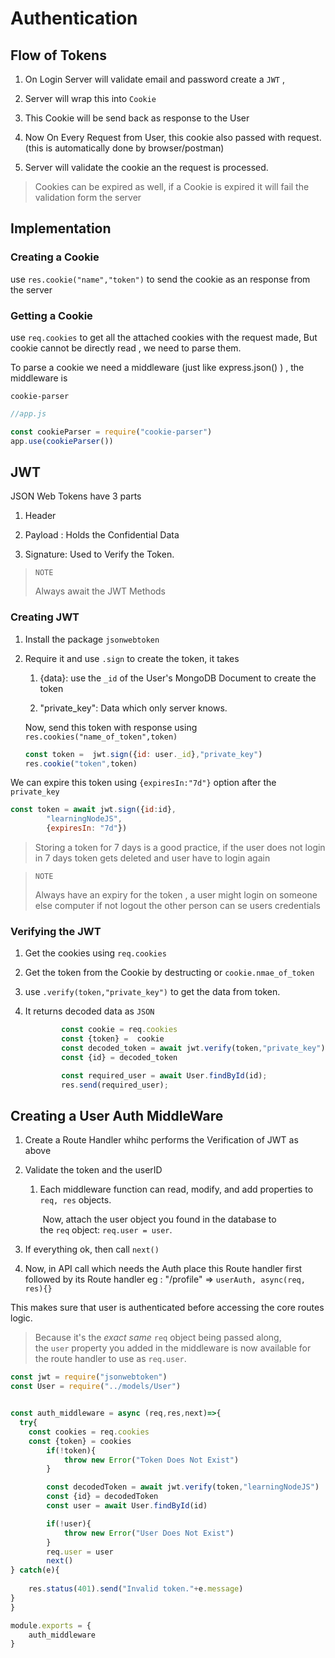 # Authentication

## Flow of Tokens

1. On Login Server will validate email and password create a `JWT` ,

2. Server will wrap this into `Cookie`

3. This Cookie will be send back as response to the User

4. Now On Every Request from User, this cookie also passed with request. (this is automatically done by browser/postman)

5. Server will validate the cookie an the request is processed. 

>  Cookies can be expired as well, if a Cookie is expired it will fail the validation form the server

## Implementation

### Creating a Cookie

use `res.cookie("name","token")` to send the cookie as an response from the server

### Getting a Cookie

use `req.cookies` to get all the attached cookies with the request made, But cookie cannot be directly read , we need to parse them.

To parse a cookie we need a middleware (just like express.json() ) , the middleware is

`cookie-parser`

```js
//app.js

const cookieParser = require("cookie-parser")
app.use(cookieParser())
```

## JWT

JSON Web Tokens have 3 parts 

1. Header 

2. Payload : Holds the Confidential Data

3. Signature: Used to Verify the Token.

> `NOTE`
> 
> Always await the JWT Methods 

### Creating JWT

1. Install the package `jsonwebtoken`

2. Require it and use `.sign` to create the token, it takes
   
   1. {data}: use the `_id` of the User's MongoDB Document to create the token
   
   2. "private_key":  Data which only server knows.
   
   Now, send this token with response using `res.cookies("name_of_token",token)`
   
   ```js
   const token =  jwt.sign({id: user._id},"private_key")
   res.cookie("token",token)
   ```

We can expire this token using `{expiresIn:"7d"}` option after the `private_key`

```js
const token = await jwt.sign({id:id},
        "learningNodeJS", 
        {expiresIn: "7d"})
```

>  Storing a token for 7 days is a good practice, if the user does not login in 7 days token gets deleted and user have to login again

> `NOTE`
> 
> Always have an expiry for the token , a user might login on someone else computer if not logout the other person can se users credentials

### Verifying the JWT

1. Get the cookies using `req.cookies`

2. Get the token from the Cookie by destructing or `cookie.nmae_of_token`

3. use `.verify(token,"private_key")` to get the data from token.

4. It returns  decoded data as `JSON`
   
   ```js
           const cookie = req.cookies
           const {token} =  cookie
           const decoded_token = await jwt.verify(token,"private_key")
           const {id} = decoded_token
   
           const required_user = await User.findById(id);
           res.send(required_user);
   ```

## Creating a User Auth MiddleWare

1. Create a Route Handler whihc performs the Verification of JWT as above

2. Validate the token and the userID 
   
   1. Each middleware function can read, modify, and add properties to `req, res` objects.
      
       Now, attach the user object you found in the database to the `req` object: `req.user = user`.

3. If everything ok, then call `next()`

4. Now, in API call which needs the Auth place this Route handler first followed by its Route handler eg : "/profile" => `userAuth, async(req, res){}`

This makes sure that user is authenticated before accessing the core routes logic.

> Because it's the *exact same* `req` object being passed along, the `user` property you added in the middleware is now available for the route handler to use as `req.user`.



```js
const jwt = require("jsonwebtoken")
const User = require("../models/User")


const auth_middleware = async (req,res,next)=>{
  try{
    const cookies = req.cookies
    const {token} = cookies
        if(!token){
            throw new Error("Token Does Not Exist")
        }

        const decodedToken = await jwt.verify(token,"learningNodeJS")
        const {id} = decodedToken
        const user = await User.findById(id)

        if(!user){
            throw new Error("User Does Not Exist")
        }
        req.user = user
        next()
} catch(e){
    
    res.status(401).send("Invalid token."+e.message)
}
}

module.exports = {
    auth_middleware
}
```


